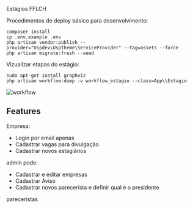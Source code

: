 Estágios FFLCH

Procedimentos de deploy básico para desenvolvimento:

    composer install
    cp .env.example .env
    php artisan vendor:publish --provider="Uspdev\UspTheme\ServiceProvider" --tag=assets --force
    php artisan migrate:fresh --seed


Vizualizar etapas do estágio:

    sudo apt-get install graphviz
    php artisan workflow:dump -v workflow_estagio --class=App\\Estagio

![workflow](https://raw.githubusercontent.com/fflch/estagios/master/workflow_estagio.png)

## Features

Empresa:

- Login por email apenas
- Cadastrar vagas para divulgação
- Cadastrar novos estagiários


admin pode:

- Cadastrar e editar empresas
- Cadastrar Aviso
- Cadastrar novos parecerista e definir qual é o presidente


pareceristas
